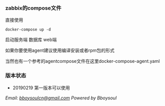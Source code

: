 ### zabbix的compose文件


直接使用

`docker-compose up -d `

启动服务端 数据库 web端

如果你要使用agent建议使用编译安装或者rpm包的形式

当然也有一个参考的agentcompose文件在这里docker-compose-agent.yaml

### 版本状态

- 20190219 第一版本可以使用

*Email: bboysoulcn@gmail.com*
*Powered by Bboysoul*